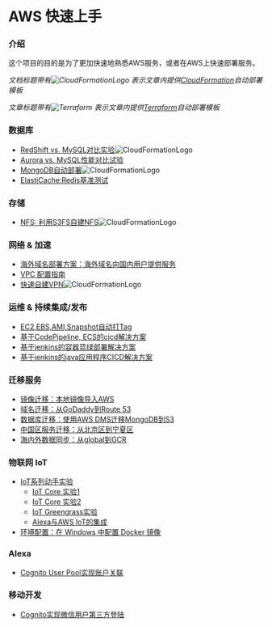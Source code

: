 # AWS 快速上手

### 介绍
这个项目的目的是为了更加快速地熟悉AWS服务，或者在AWS上快速部署服务。

*文档标题带有![CloudFormationLogo](https://s3.cn-north-1.amazonaws.com.cn/chinalabs/assets/cloudformation_logo_30.png)
表示文章内提供[CloudFormation](https://aws.amazon.com/cloudformation/)自动部署模板*

*文章标题带有![Terraform](https://s3.cn-north-1.amazonaws.com.cn/chinalabs/assets/terraform.png)
表示文章内提供[Terraform](https://www.terraform.io/)自动部署模板*

### 数据库
* [RedShift vs. MySQL对比实验](database/RedShift_MySQL.md)![CloudFormationLogo](https://s3.cn-north-1.amazonaws.com.cn/chinalabs/assets/cloudformation_logo_30.png)
* [Aurora vs. MySQL性能对比试验](database/Aurora-vs-MySQL.md)
* [MongoDB自动部署](database/MangoDB.md)![CloudFormationLogo](https://s3.cn-north-1.amazonaws.com.cn/chinalabs/assets/cloudformation_logo_30.png)
* [ElastiCache:Redis基准测试](database/redis_benchmark.md)
  
### 存储
* [NFS: 利用S3FS自建NFS](storage/S3fs.md)![CloudFormationLogo](https://s3.cn-north-1.amazonaws.com.cn/chinalabs/assets/cloudformation_logo_30.png)
  
### 网络 & 加速
* [海外域名部署方案：海外域名向国内用户提供服务](ByPassICP.md)
* [VPC 配置指南](network/vpc_guide.md)
* <a href="https://github.com/iceflow/easyvpn" target="_blank">快速自建VPN</a>![CloudFormationLogo](https://s3.cn-north-1.amazonaws.com.cn/chinalabs/assets/cloudformation_logo_30.png)
  
### 运维 & 持续集成/发布
* [EC2,EBS,AMI,Snapshot自动打Tag](EC2_Auto_Tag.md)
* [基于CodePipeline, ECS的cicd解决方案](cicd.md)
* [基于jenkins的容器蓝绿部署解决方案](cicd_docker_bule_jenkins.md)
* [基于jenkins的java应用程序CICD解决方案](cicd_jar_jenkins.md)
  
### 迁移服务
* [镜像迁移：本地镜像导入AWS](migration/SMS_vm-import.md)
* [域名迁移：从GoDaddy到Route 53](migration/TransferDomainRoute53.md)
* [数据库迁移：使用AWS DMS迁移MongoDB到S3](migration/dms-mongo-to-s3.md)
* [中国区服务迁移：从北京区到宁夏区](migration/BJStoZHY.md)
* [海内外数据同步：从global到GCR](s3_transmission.md)
  
### 物联网 IoT
* [IoT系列动手实验](IoT/README.md)
  * [IoT Core 实验1](IoT/lab1.IoTCore.1.md)
  * [IoT Core 实验2](IoT/lab2.IoTCore.2.md)
  * [IoT Greengrass实验](IoT/lab3.greengrass.md)
  * [Alexa与AWS IoT的集成](IoT/lab4.Alexa.md)
* [环境配置：在 Windows 中配置 Docker 镜像](DockerGuide.md)
  
### Alexa
* [Cognito User Pool实现账户关联](alexa/account-linking-cognito.md)
  
### 移动开发
* [Cognito实现微信用户第三方登陆](cognito_android.md)
  

